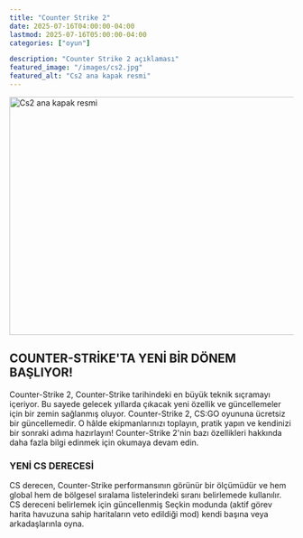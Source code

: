 ```yaml
---
title: "Counter Strike 2"
date: 2025-07-16T04:00:00-04:00
lastmod: 2025-07-16T05:00:00-04:00
categories: ["oyun"]

description: "Counter Strike 2 açıklaması"
featured_image: "/images/cs2.jpg"
featured_alt: "Cs2 ana kapak resmi"
---
```


<img alt="Cs2 ana kapak resmi" src="/images/cs2.jpg" width="750"  height="422" >
 <h2>COUNTER-STRİKE'TA YENİ BİR DÖNEM BAŞLIYOR!</h2>

Counter-Strike 2, Counter-Strike tarihindeki en büyük teknik sıçramayı içeriyor. Bu sayede gelecek yıllarda çıkacak yeni özellik ve güncellemeler için bir zemin sağlanmış oluyor.
Counter-Strike 2, CS:GO oyununa ücretsiz bir güncellemedir. O hâlde ekipmanlarınızı toplayın, pratik yapın ve kendinizi bir sonraki adıma hazırlayın!
Counter-Strike 2'nin bazı özellikleri hakkında daha fazla bilgi edinmek için okumaya devam edin.
   
 

<h3>YENİ CS DERECESİ</h3>

CS derecen, Counter-Strike performansının görünür bir ölçümüdür ve hem global hem de bölgesel sıralama listelerindeki sıranı belirlemede kullanılır. CS dereceni belirlemek için güncellenmiş Seçkin modunda (aktif görev harita havuzuna sahip haritaların veto edildiği mod) kendi başına veya arkadaşlarınla oyna.